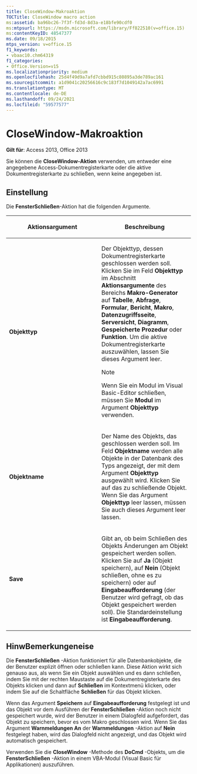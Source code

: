 ```yaml
---
title: CloseWindow-Makroaktion
TOCTitle: CloseWindow macro action
ms:assetid: ba96bc26-7f3f-fd3d-8d3a-e18bfe90cdf0
ms:mtpsurl: https://msdn.microsoft.com/library/Ff822510(v=office.15)
ms:contentKeyID: 48547377
ms.date: 09/18/2015
mtps_version: v=office.15
f1_keywords:
- vbaac10.chm64319
f1_categories:
- Office.Version=v15
ms.localizationpriority: medium
ms.openlocfilehash: 25d4f49d9a7afd7cbbd915c80895a3de789ac161
ms.sourcegitcommit: a1d9041c20256616c9c183f7d1049142a7ac6991
ms.translationtype: MT
ms.contentlocale: de-DE
ms.lasthandoff: 09/24/2021
ms.locfileid: "59577577"
---
```

# <a name="closewindow-macro-action"></a>CloseWindow-Makroaktion


**Gilt für**: Access 2013, Office 2013

Sie können die **CloseWindow-Aktion** verwenden, um entweder eine angegebene Access-Dokumentregisterkarte oder die aktive Dokumentregisterkarte zu schließen, wenn keine angegeben ist.

## <a name="setting"></a>Einstellung

Die **FensterSchließen**-Aktion hat die folgenden Argumente.

<table>
<colgroup>
<col style="width: 50%" />
<col style="width: 50%" />
</colgroup>
<thead>
<tr class="header">
<th><p>Aktionsargument</p></th>
<th><p>Beschreibung</p></th>
</tr>
</thead>
<tbody>
<tr class="odd">
<td><p><strong>Objekttyp</strong></p></td>
<td><p>Der Objekttyp, dessen Dokumentregisterkarte geschlossen werden soll. Klicken Sie im Feld <strong>Objekttyp</strong> im Abschnitt <strong>Aktionsargumente</strong> des Bereichs <strong>Makro-Generator</strong> auf <strong>Tabelle</strong>, <strong>Abfrage</strong>, <strong>Formular</strong>, <strong>Bericht</strong>, <strong>Makro</strong>, <strong>Datenzugriffsseite</strong>, <strong>Serversicht</strong>, <strong>Diagramm</strong>, <strong>Gespeicherte Prozedur</strong> oder <strong>Funktion</strong>. Um die aktive Dokumentregisterkarte auszuwählen, lassen Sie dieses Argument leer.</p>

> [!NOTE]
> Wenn Sie ein Modul im Visual Basic-Editor schließen, müssen Sie **Modul** im Argument **Objekttyp** verwenden.


<p></p></td>
</tr>
<tr class="even">
<td><p><strong>Objektname</strong></p></td>
<td><p>Der Name des Objekts, das geschlossen werden soll. Im Feld <strong>Objektname</strong> werden alle Objekte in der Datenbank des Typs angezeigt, der mit dem Argument <strong>Objekttyp</strong> ausgewählt wird. Klicken Sie auf das zu schließende Objekt. Wenn Sie das Argument <strong>Objekttyp</strong> leer lassen, müssen Sie auch dieses Argument leer lassen.</p></td>
</tr>
<tr class="odd">
<td><p><strong>Save</strong></p></td>
<td><p>Gibt an, ob beim Schließen des Objekts Änderungen am Objekt gespeichert werden sollen. Klicken Sie auf <strong>Ja</strong> (Objekt speichern), auf <strong>Nein</strong> (Objekt schließen, ohne es zu speichern) oder auf <strong>Eingabeaufforderung</strong> (der Benutzer wird gefragt, ob das Objekt gespeichert werden soll). Die Standardeinstellung ist <strong>Eingabeaufforderung</strong>.</p></td>
</tr>
</tbody>
</table>


## <a name="remarks"></a>HinwBemerkungeneise

Die **FensterSchließen** -Aktion funktioniert für alle Datenbankobjekte, die der Benutzer explizit öffnen oder schließen kann. Diese Aktion wirkt sich genauso aus, als wenn Sie ein Objekt auswählen und es dann schließen, indem Sie mit der rechten Maustaste auf die Dokumentregisterkarte des Objekts klicken und dann auf **Schließen** im Kontextmenü klicken, oder indem Sie auf die Schaltfläche **Schließen** für das Objekt klicken.

Wenn das Argument **Speichern** auf **Eingabeaufforderung** festgelegt ist und das Objekt vor dem Ausführen der **FensterSchließen** -Aktion noch nicht gespeichert wurde, wird der Benutzer in einem Dialogfeld aufgefordert, das Objekt zu speichern, bevor es vom Makro geschlossen wird. Wenn Sie das Argument **Warnmeldungen An** der **Warnmeldungen** -Aktion auf **Nein** festgelegt haben, wird das Dialogfeld nicht angezeigt, und das Objekt wird automatisch gespeichert.

Verwenden Sie die **CloseWindow** -Methode des **DoCmd** -Objekts, um die **FensterSchließen** -Aktion in einem VBA-Modul (Visual Basic für Applikationen) auszuführen.

